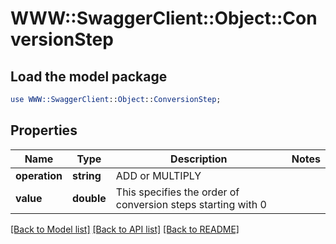 # WWW::SwaggerClient::Object::ConversionStep

## Load the model package
```perl
use WWW::SwaggerClient::Object::ConversionStep;
```

## Properties
Name | Type | Description | Notes
------------ | ------------- | ------------- | -------------
**operation** | **string** | ADD or MULTIPLY | 
**value** | **double** | This specifies the order of conversion steps starting with 0 | 

[[Back to Model list]](../README.md#documentation-for-models) [[Back to API list]](../README.md#documentation-for-api-endpoints) [[Back to README]](../README.md)


